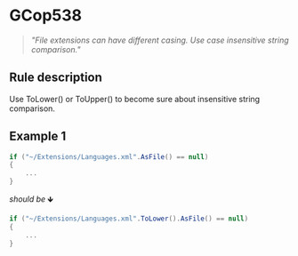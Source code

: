 ﻿# GCop538

> *"File extensions can have different casing. Use case insensitive string comparison."*


## Rule description
Use ToLower() or ToUpper() to become sure about insensitive string comparison.

## Example 1
```csharp
if ("~/Extensions/Languages.xml".AsFile() == null)
{
    ...
}
```
*should be* 🡻

```csharp
if ("~/Extensions/Languages.xml".ToLower().AsFile() == null)
{
    ...
}
```
